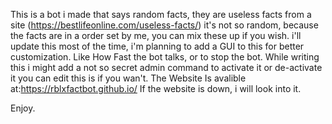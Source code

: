 This is a bot i made that says random facts, they are useless facts from a site (https://bestlifeonline.com/useless-facts/) 
it's not so random, because the facts are in a order set by me, you can mix these up if you wish.
i'll update this most of the time, i'm planning to add a GUI to this for better customization. Like How Fast the bot talks, or to stop the bot.
While writing this i might add a not so secret admin command to activate it or de-activate it you can edit this is if you wan't.
The Website Is avalible at:https://rblxfactbot.github.io/
If the website is down, i will look into it.

Enjoy.
